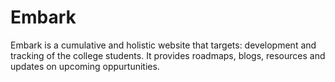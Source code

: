 # Embark
Embark is a cumulative and holistic website that targets: development and tracking of the college students. It provides roadmaps, blogs, resources and updates on upcoming oppurtunities.
